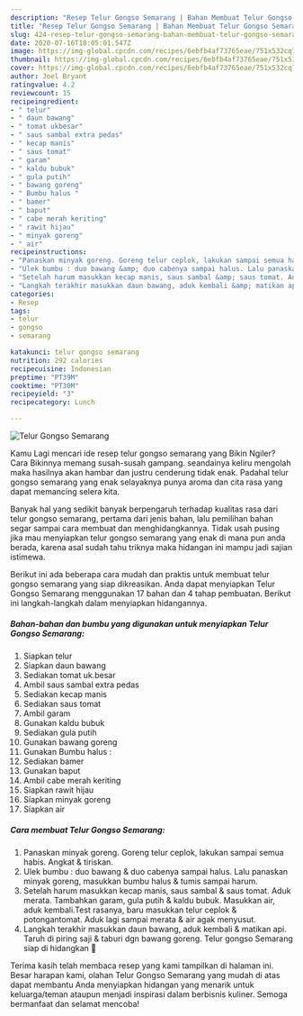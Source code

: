```yaml
---
description: "Resep Telur Gongso Semarang | Bahan Membuat Telur Gongso Semarang Yang Mudah Dan Praktis"
title: "Resep Telur Gongso Semarang | Bahan Membuat Telur Gongso Semarang Yang Mudah Dan Praktis"
slug: 424-resep-telur-gongso-semarang-bahan-membuat-telur-gongso-semarang-yang-mudah-dan-praktis
date: 2020-07-16T18:05:01.547Z
image: https://img-global.cpcdn.com/recipes/6ebfb4af73765eae/751x532cq70/telur-gongso-semarang-foto-resep-utama.jpg
thumbnail: https://img-global.cpcdn.com/recipes/6ebfb4af73765eae/751x532cq70/telur-gongso-semarang-foto-resep-utama.jpg
cover: https://img-global.cpcdn.com/recipes/6ebfb4af73765eae/751x532cq70/telur-gongso-semarang-foto-resep-utama.jpg
author: Joel Bryant
ratingvalue: 4.2
reviewcount: 15
recipeingredient:
- " telur"
- " daun bawang"
- " tomat ukbesar"
- " saus sambal extra pedas"
- " kecap manis"
- " saus tomat"
- " garam"
- " kaldu bubuk"
- " gula putih"
- " bawang goreng"
- " Bumbu halus "
- " bamer"
- " baput"
- " cabe merah keriting"
- " rawit hijau"
- " minyak goreng"
- " air"
recipeinstructions:
- "Panaskan minyak goreng. Goreng telur ceplok, lakukan sampai semua habis. Angkat &amp; tiriskan."
- "Ulek bumbu : duo bawang &amp; duo cabenya sampai halus. Lalu panaskan minyak goreng, masukkan bumbu halus &amp; tumis sampai harum."
- "Setelah harum masukkan kecap manis, saus sambal &amp; saus tomat. Aduk merata. Tambahkan garam, gula putih &amp; kaldu bubuk. Masukkan air, aduk kembali.Test rasanya, baru masukkan telur ceplok &amp; potongantomat. Aduk lagi sampai merata &amp; air agak menyusut."
- "Langkah terakhir masukkan daun bawang, aduk kembali &amp; matikan api. Taruh di piring saji &amp; taburi dgn bawang goreng. Telur gongso Semarang siap di hidangkan 🍛"
categories:
- Resep
tags:
- telur
- gongso
- semarang

katakunci: telur gongso semarang 
nutrition: 292 calories
recipecuisine: Indonesian
preptime: "PT39M"
cooktime: "PT30M"
recipeyield: "3"
recipecategory: Lunch

---
```



![Telur Gongso Semarang](https://img-global.cpcdn.com/recipes/6ebfb4af73765eae/751x532cq70/telur-gongso-semarang-foto-resep-utama.jpg)

Kamu Lagi mencari ide resep telur gongso semarang yang Bikin Ngiler? Cara Bikinnya memang susah-susah gampang. seandainya keliru mengolah maka hasilnya akan hambar dan justru cenderung tidak enak. Padahal telur gongso semarang yang enak selayaknya punya aroma dan cita rasa yang dapat memancing selera kita.



Banyak hal yang sedikit banyak berpengaruh terhadap kualitas rasa dari telur gongso semarang, pertama dari jenis bahan, lalu pemilihan bahan segar sampai cara membuat dan menghidangkannya. Tidak usah pusing jika mau menyiapkan telur gongso semarang yang enak di mana pun anda berada, karena asal sudah tahu triknya maka hidangan ini mampu jadi sajian istimewa.


Berikut ini ada beberapa cara mudah dan praktis untuk membuat telur gongso semarang yang siap dikreasikan. Anda dapat menyiapkan Telur Gongso Semarang menggunakan 17 bahan dan 4 tahap pembuatan. Berikut ini langkah-langkah dalam menyiapkan hidangannya.

<!--inarticleads1-->

##### Bahan-bahan dan bumbu yang digunakan untuk menyiapkan Telur Gongso Semarang:

1. Siapkan  telur
1. Siapkan  daun bawang
1. Sediakan  tomat uk.besar
1. Ambil  saus sambal extra pedas
1. Sediakan  kecap manis
1. Sediakan  saus tomat
1. Ambil  garam
1. Gunakan  kaldu bubuk
1. Sediakan  gula putih
1. Gunakan  bawang goreng
1. Gunakan  Bumbu halus :
1. Sediakan  bamer
1. Gunakan  baput
1. Ambil  cabe merah keriting
1. Siapkan  rawit hijau
1. Siapkan  minyak goreng
1. Siapkan  air




<!--inarticleads2-->

##### Cara membuat Telur Gongso Semarang:

1. Panaskan minyak goreng. Goreng telur ceplok, lakukan sampai semua habis. Angkat &amp; tiriskan.
1. Ulek bumbu : duo bawang &amp; duo cabenya sampai halus. Lalu panaskan minyak goreng, masukkan bumbu halus &amp; tumis sampai harum.
1. Setelah harum masukkan kecap manis, saus sambal &amp; saus tomat. Aduk merata. Tambahkan garam, gula putih &amp; kaldu bubuk. Masukkan air, aduk kembali.Test rasanya, baru masukkan telur ceplok &amp; potongantomat. Aduk lagi sampai merata &amp; air agak menyusut.
1. Langkah terakhir masukkan daun bawang, aduk kembali &amp; matikan api. Taruh di piring saji &amp; taburi dgn bawang goreng. Telur gongso Semarang siap di hidangkan 🍛




Terima kasih telah membaca resep yang kami tampilkan di halaman ini. Besar harapan kami, olahan Telur Gongso Semarang yang mudah di atas dapat membantu Anda menyiapkan hidangan yang menarik untuk keluarga/teman ataupun menjadi inspirasi dalam berbisnis kuliner. Semoga bermanfaat dan selamat mencoba!
